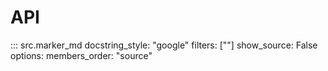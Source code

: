 # API

::: src.marker_md
    docstring_style: "google"
    filters: [""]
    show_source: False
    options:
        members_order: "source"
